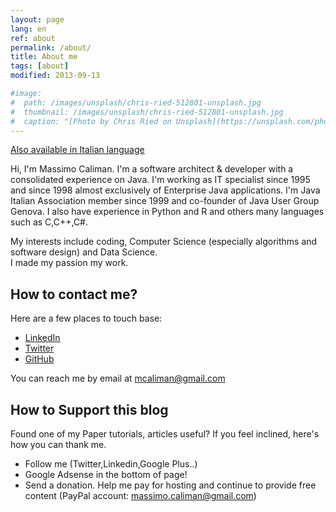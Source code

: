 ```yaml
---
layout: page
lang: en
ref: about
permalink: /about/
title: About me
tags: [about]
modified: 2013-09-13

#image:
#  path: /images/unsplash/chris-ried-512801-unsplash.jpg
#  thumbnail: /images/unsplash/chris-ried-512801-unsplash.jpg
#  caption: "[Photo by Chris Ried on Unsplash](https://unsplash.com/photos/ieic5Tq8YMk?utm_source=unsplash&#utm_medium=referral&utm_content=creditCopyText)"
---
```


[Also available in Italian language](/it/about)

Hi, I'm Massimo Caliman. 
I'm a software architect & developer with a consolidated experience on Java.
I'm working as IT specialist since 1995 and since 1998  almost exclusively of Enterprise Java applications. 
I'm Java Italian Association member since 1999 and co-founder of Java User Group Genova.
I also have experience in Python and R and others many languages such as C,C++,C#.

My interests include coding, Computer Science (especially algorithms and software design) and Data Science.  
I made my passion my work.

## How to contact me? 
Here are a few places to touch base:
* [LinkedIn](https://www.linkedin.com/in/mcaliman)
* [Twitter](http://twitter.com/mcaliman)
* [GitHub](https://github.com/mcaliman)

You can reach me by email at [mcaliman@gmail.com](mailto:mcaliman@gmail.com)


## How to Support this blog

Found one of my Paper tutorials, articles useful? If you feel inclined, here's how you can thank me.

* Follow me (Twitter,Linkedin,Google Plus..)
* Google Adsense in the bottom of page!
* Send a donation. Help me pay for hosting and continue to provide free content (PayPal account: massimo.caliman@gmail.com)